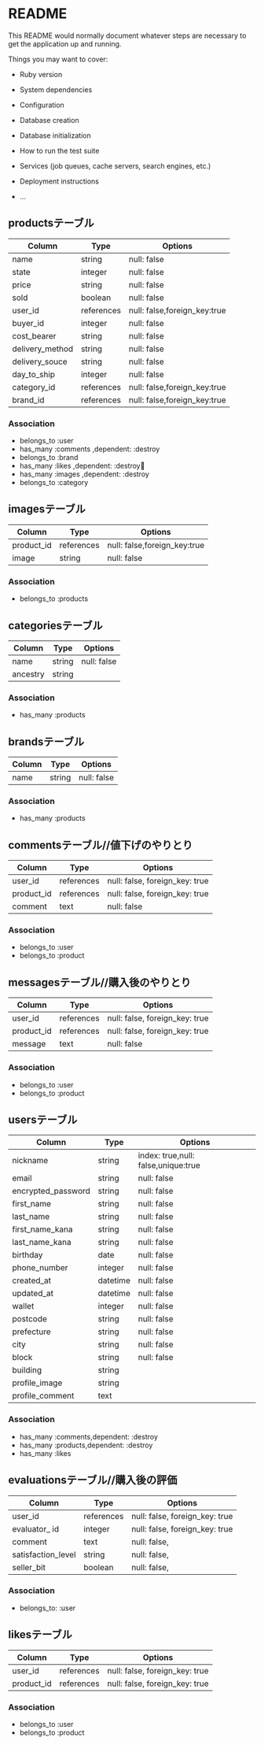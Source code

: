 # README

This README would normally document whatever steps are necessary to get the
application up and running.

Things you may want to cover:

* Ruby version

* System dependencies

* Configuration

* Database creation

* Database initialization

* How to run the test suite

* Services (job queues, cache servers, search engines, etc.)

* Deployment instructions

* ...

## productsテーブル

|Column          |Type      |Options                  |
|----------------|----------|-------------------------|
|name            |string    |null: false              |  <!--商品名-->
|state           |integer   |null: false              |  <!--商品の状態-->
|price           |string    |null: false              |
|sold            |boolean   |null: false              | <!--売れたかどうか-->　
|user_id         |references|null: false,foreign_key:true| <!--出品したuser_id-->
|buyer_id        |integer   |null: false              | <!--購入したuser_id-->
|cost_bearer     |string    |null: false              | <!--送料をどっちが払うか-->
|delivery_method |string    |null: false              |
|delivery_souce  |string    |null: false              |
|day_to_ship     |integer   |null: false              |
|category_id     |references|null: false,foreign_key:true|
|brand_id        |references|null: false,foreign_key:true|

### Association

* belongs_to :user
* has_many   :comments   ,dependent: :destroy
* belongs_to :brand
* has_many   :likes      ,dependent: :destroy
* has_many   :images   ,dependent: :destroy
* belongs_to :category

## imagesテーブル

|Column           |Type      |Options                     |
|-----------------|----------|----------------------------|
|product_id       |references|null: false,foreign_key:true|
|image        |string    |null: false|

### Association

* belongs_to :products



## categoriesテーブル

|Column           |Type      |Options                     |
|-----------------|----------|----------------------------|
|name             |string    |null: false|
|ancestry         |string    |                 |

### Association

* has_many :products


## brandsテーブル

|Column        |Type      |Options                  |
|--------------|----------|-------------------------|
|name          |string    |null: false              |

### Association

* has_many :products


## commentsテーブル//値下げのやりとり

|Column  |Type       |Options                       |
|--------|-----------|------------------------------|
|user_id |references |null: false, foreign_key: true|
|product_id |references |null: false, foreign_key: true|
|comment |text       |null: false                   |

### Association

* belongs_to :user
* belongs_to :product


## messagesテーブル//購入後のやりとり

|Column  |Type       |Options                       |
|--------|-----------|------------------------------|
|user_id |references |null: false, foreign_key: true|
|product_id |references |null: false, foreign_key: true|
|message |text       |null: false                   |

### Association
* belongs_to :user
* belongs_to :product




## usersテーブル

|Column             |Type    |Options                             |
|-------------------|--------|------------------------------------|
|nickname           |string  |index: true,null: false,unique:true |
|email              |string  |null: false                         | 
|encrypted_password |string  |null: false                         |
|first_name         |string  |null: false                         |
|last_name          |string  |null: false                         |
|first_name_kana    |string  |null: false                         |
|last_name_kana     |string  |null: false                         |
|birthday           |date    |null: false                         |
|phone_number       |integer |null: false                         |
|created_at         |datetime|null: false                         |
|updated_at         |datetime|null: false                         |
|wallet             |integer |null: false                         |
|postcode           |string  |null: false                         |
|prefecture         |string  |null: false                         |
|city               |string  |null: false                         |
|block              |string  |null: false                         |
|building           |string  |                                    |
|profile_image      |string  |                                    |
|profile_comment    |text    |                                    |

### Association

* has_many   :comments,dependent: :destroy
* has_many   :products,dependent: :destroy
* has_many :likes


## evaluationsテーブル//購入後の評価

|Column             |Type       |Options                       |
|-------------------|-----------|------------------------------|
|user_id            |references |null: false, foreign_key: true|
|evaluator_ id      |integer    |null: false, foreign_key: true|<!--評価された人 -->　
|comment            |text       |null: false,                  |<!--評価した人-->　
|satisfaction_level |string     |null: false,                  |
|seller_bit         |boolean    |null: false,                  |

### Association

* belongs_to: :user


## likesテーブル

|Column  |Type       |Options                       |
|--------|-----------|------------------------------|
|user_id |references |null: false, foreign_key: true|
|product_id |references |null: false, foreign_key: true|

### Association

* belongs_to :user
* belongs_to :product